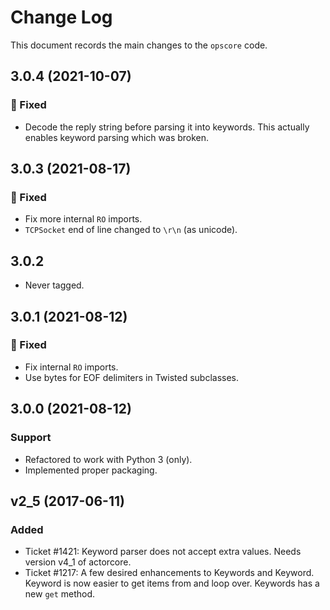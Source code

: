 # Change Log

This document records the main changes to the `opscore` code.

## 3.0.4 (2021-10-07)

### 🔧 Fixed

* Decode the reply string before parsing it into keywords. This actually enables keyword parsing which was broken.


## 3.0.3 (2021-08-17)

### 🔧 Fixed

* Fix more internal `RO` imports.
* `TCPSocket` end of line changed to `\r\n` (as unicode).


## 3.0.2

* Never tagged.


## 3.0.1 (2021-08-12)

### 🔧 Fixed

* Fix internal `RO` imports.
* Use bytes for EOF delimiters in Twisted subclasses.


## 3.0.0 (2021-08-12)

### Support

* Refactored to work with Python 3 (only).
* Implemented proper packaging.


## v2_5 (2017-06-11)

### Added

* Ticket #1421: Keyword parser does not accept extra values. Needs version v4_1 of actorcore.
* Ticket #1217: A few desired enhancements to Keywords and Keyword. Keyword is now easier to get items from and loop over. Keywords has a new ``get`` method.
